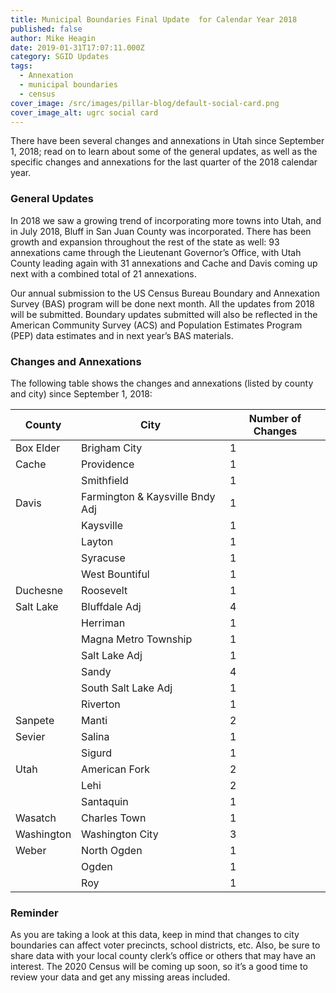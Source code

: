 ```yaml
---
title: Municipal Boundaries Final Update  for Calendar Year 2018
published: false
author: Mike Heagin
date: 2019-01-31T17:07:11.000Z
category: SGID Updates
tags:
  - Annexation
  - municipal boundaries
  - census
cover_image: /src/images/pillar-blog/default-social-card.png
cover_image_alt: ugrc social card
---
```


There have been several changes and annexations in Utah since September 1, 2018; read on to learn about some of the general updates, as well as the specific changes and annexations for the last quarter of the 2018 calendar year.

### General Updates

In 2018 we saw a growing trend of incorporating more towns into Utah, and in July 2018, Bluff in San Juan County was incorporated. There has been growth and expansion throughout the rest of the state as well: 93 annexations came through the Lieutenant Governor’s Office, with Utah County leading again with 31 annexations and Cache and Davis coming up next with a combined total of 21 annexations.

Our annual submission to the US Census Bureau Boundary and Annexation Survey (BAS) program will be done next month. All the updates from 2018 will be submitted. Boundary updates submitted will also be reflected in the American Community Survey (ACS) and Population Estimates Program (PEP) data estimates and in next year’s BAS materials.

### Changes and Annexations

The following table shows the changes and annexations (listed by county and city) since September 1, 2018:

| County     | City                            | Number of Changes |
| ---------- | ------------------------------- | ----------------- |
| Box Elder  | Brigham City                    | 1                 |
| Cache      | Providence                      | 1                 |
|            | Smithfield                      | 1                 |
| Davis      | Farmington & Kaysville Bndy Adj | 1                 |
|            | Kaysville                       | 1                 |
|            | Layton                          | 1                 |
|            | Syracuse                        | 1                 |
|            | West Bountiful                  | 1                 |
| Duchesne   | Roosevelt                       | 1                 |
| Salt Lake  | Bluffdale Adj                   | 4                 |
|            | Herriman                        | 1                 |
|            | Magna Metro Township            | 1                 |
|            | Salt Lake Adj                   | 1                 |
|            | Sandy                           | 4                 |
|            | South Salt Lake Adj             | 1                 |
|            | Riverton                        | 1                 |
| Sanpete    | Manti                           | 2                 |
| Sevier     | Salina                          | 1                 |
|            | Sigurd                          | 1                 |
| Utah       | American Fork                   | 2                 |
|            | Lehi                            | 2                 |
|            | Santaquin                       | 1                 |
| Wasatch    | Charles Town                    | 1                 |
| Washington | Washington City                 | 3                 |
| Weber      | North Ogden                     | 1                 |
|            | Ogden                           | 1                 |
|            | Roy                             | 1                 |

### Reminder

As you are taking a look at this data, keep in mind that changes to city boundaries can affect voter precincts, school districts, etc. Also, be sure to share data with your local county clerk’s office or others that may have an interest. The 2020 Census will be coming up soon, so it’s a good time to review your data and get any missing areas included.
